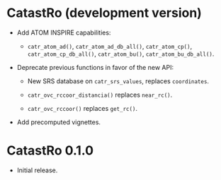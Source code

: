 # CatastRo (development version)

-   Add ATOM INSPIRE capabilities:

    -   `catr_atom_ad()`, `catr_atom_ad_db_all()`, `catr_atom_cp()`,
        `catr_atom_cp_db_all()`, `catr_atom_bu()`, `catr_atom_bu_db_all()`.

-   Deprecate previous functions in favor of the new API:

    -   New SRS database on `catr_srs_values`, replaces `coordinates`.

    -   `catr_ovc_rccoor_distancia()` replaces `near_rc()`.

    -   `catr_ovc_rccoor()` replaces `get_rc()`.

-   Add precomputed vignettes.

# CatastRo 0.1.0

-   Initial release.
